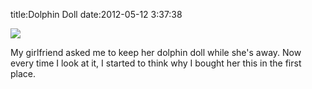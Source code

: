 title:Dolphin Doll
date:2012-05-12 3:37:38

<a href="https://plus.google.com/105581558374023241765/posts/iTst8EABzqu"><img src="https://lh4.googleusercontent.com/-y0kxsLlL0Co/T648rWyJ-MI/AAAAAAAAAp4/8JhLe217aM8/s816/2012+-+1"></a>

My girlfriend asked me to keep her dolphin doll while she's away. Now every time I look at it, I started to think why I bought her this in the first place.
